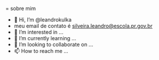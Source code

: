 = sobre mim
- 👋 Hi, I’m @leandrokulka
- meu email de contato é silveira.leandro@escola.pr.gov.br
- 👀 I’m interested in ...
- 🌱 I’m currently learning ...
- 💞️ I’m looking to collaborate on ...
- 📫 How to reach me ...


